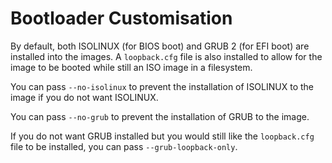 # Bootloader Customisation

By default, both ISOLINUX (for BIOS boot) and GRUB 2 (for EFI boot) are
installed into the images. A `loopback.cfg` file is also installed to allow
for the image to be booted while still an ISO image in a filesystem.

You can pass `--no-isolinux` to prevent the installation of ISOLINUX to the
image if you do not want ISOLINUX.

You can pass `--no-grub` to prevent the installation of GRUB to the image.

If you do not want GRUB installed but you would still like the `loopback.cfg`
file to be installed, you can pass `--grub-loopback-only`.
